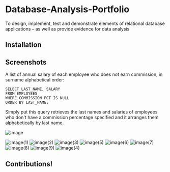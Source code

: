 # Database-Analysis-Portfolio

To design, implement, test and demonstrate elements of relational database applications – as well as provide evidence for data analysis

## Installation

## Screenshots

A list of annual salary of each employee who does not earn commission, in surname alphabetical order:

```
SELECT LAST_NAME, SALARY 
FROM EMPLOYEES
WHERE COMMISSION_PCT IS NULL
ORDER BY LAST_NAME;

```
Simply put this query retrieves the last names and salaries of employees who don't have a commission percentage specified and it arranges them alphabetically by last name.


![image](https://github.com/user-attachments/assets/57a50a05-d486-4e67-929c-5ef0c0b9150e)




![image(1)](https://github.com/user-attachments/assets/84b7f3b6-cbcd-47e9-8655-e65123416529)
![image(2)](https://github.com/user-attachments/assets/c8278127-17f4-47c6-ab5b-a663a9d78d29)
![image(3)](https://github.com/user-attachments/assets/e730e1c0-b896-4a5c-be48-977bccc47bb9)
![image(5)](https://github.com/user-attachments/assets/a07b137b-39a3-4d33-8c95-f28d0058ea1c)
![image(6)](https://github.com/user-attachments/assets/a691b190-7355-4e8e-9fcf-34aa4e278879)
![image(7)](https://github.com/user-attachments/assets/6a6be1f3-5308-4d3a-ae11-ee51be3ad66a)
![image(8)](https://github.com/user-attachments/assets/d504e519-33ef-4ebf-af30-da2cc5e4f936)
![image(9)](https://github.com/user-attachments/assets/7436edb6-08e3-4970-9ed2-329e57913f05)
![image(4)](https://github.com/user-attachments/assets/718ecb0d-4b2d-46ae-af29-46ddd22b27e1)


## Contributions!
